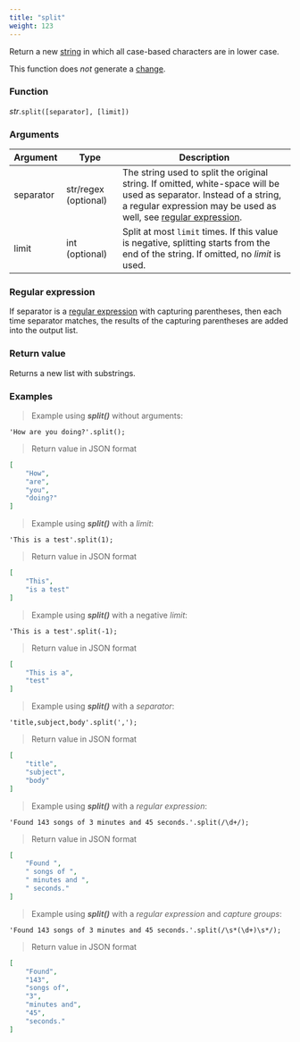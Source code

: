 ```yaml
---
title: "split"
weight: 123
---
```


Return a new [string](..) in which all case-based characters are in lower case.

This function does *not* generate a [change](../../../overview/changes).

### Function

*str*.`split([separator], [limit])`

### Arguments

Argument | Type | Description
-------- | ---- | -----------
separator | str/regex (optional) | The string used to split the original string. If omitted, white-space will be used as separator. Instead of a string, a regular expression may be used as well, see [regular expression](#regular-expression).
limit | int (optional) | Split at most `limit` times. If this value is negative, splitting starts from the end of the string. If omitted, no *limit* is used.

### Regular expression

If separator is a [regular expression](../../regex) with capturing parentheses, then each time separator matches, the results of the capturing parentheses are added into the output list.

### Return value

Returns a new list with substrings.

### Examples

> Example using ***split()*** without arguments:

```thingsdb,json_response
'How are you doing?'.split();
```

> Return value in JSON format

```json
[
    "How",
    "are",
    "you",
    "doing?"
]
```

> Example using ***split()*** with a *limit*:

```thingsdb,json_response
'This is a test'.split(1);
```

> Return value in JSON format

```json
[
    "This",
    "is a test"
]
```

> Example using ***split()*** with a negative *limit*:

```thingsdb,json_response
'This is a test'.split(-1);
```

> Return value in JSON format

```json
[
    "This is a",
    "test"
]
```


> Example using ***split()*** with a *separator*:

```thingsdb,json_response
'title,subject,body'.split(',');
```

> Return value in JSON format

```json
[
    "title",
    "subject",
    "body"
]
```

> Example using ***split()*** with a *regular expression*:

```thingsdb,json_response
'Found 143 songs of 3 minutes and 45 seconds.'.split(/\d+/);
```

> Return value in JSON format

```json
[
    "Found ",
    " songs of ",
    " minutes and ",
    " seconds."
]
```

> Example using ***split()*** with a *regular expression* and *capture groups*:

```thingsdb,json_response
'Found 143 songs of 3 minutes and 45 seconds.'.split(/\s*(\d+)\s*/);
```

> Return value in JSON format

```json
[
    "Found",
    "143",
    "songs of",
    "3",
    "minutes and",
    "45",
    "seconds."
]
```
